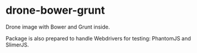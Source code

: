 # drone-bower-grunt

Drone image with Bower and Grunt inside.

Package is also prepared to handle Webdrivers for testing: PhantomJS and SlimerJS.
